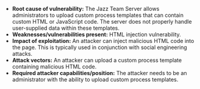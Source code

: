 - **Root cause of vulnerability:** The Jazz Team Server allows administrators to upload custom process templates that can contain custom HTML or JavaScript code. The server does not properly handle user-supplied data within these templates.
- **Weaknesses/vulnerabilities present:** HTML injection vulnerability.
- **Impact of exploitation:** An attacker can inject malicious HTML code into the page. This is typically used in conjunction with social engineering attacks.
- **Attack vectors:** An attacker can upload a custom process template containing malicious HTML code.
- **Required attacker capabilities/position:** The attacker needs to be an administrator with the ability to upload custom process templates.
